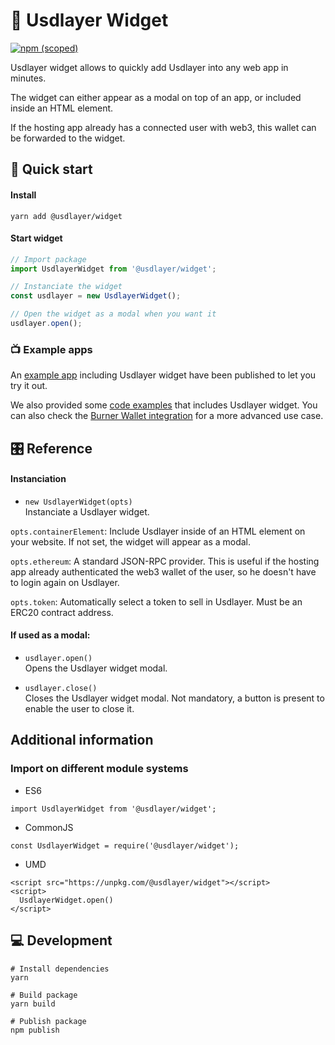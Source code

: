 # 🌚 Usdlayer Widget

[![npm (scoped)](https://img.shields.io/npm/v/@usdlayer/widget)](https://www.npmjs.com/package/@usdlayer/widget)

Usdlayer widget allows to quickly add Usdlayer into any web app in minutes.

The widget can either appear as a modal on top of an app, or included inside an HTML element. 

If the hosting app already has a connected user with web3, this wallet can be forwarded to the widget.

## 🎁 Quick start
#### Install

`yarn add @usdlayer/widget`
 
#### Start widget

```javascript
// Import package
import UsdlayerWidget from '@usdlayer/widget';

// Instanciate the widget
const usdlayer = new UsdlayerWidget();

// Open the widget as a modal when you want it
usdlayer.open();
```

### 📺 Example apps

An [example app](https://integration-example.usdlayer.tech) including Usdlayer widget have been published to let you try it out.

We also provided some [code examples](../example-host) that includes Usdlayer widget. You can also check the [Burner Wallet integration](../burner-plugin/src/ui/UsdlayerPage.tsx) for a more advanced use case.

## 🎛 Reference

#### Instanciation

- `new UsdlayerWidget(opts)`  
Instanciate a Usdlayer widget.

`opts.containerElement`: Include Usdlayer inside of an HTML element on your website. If not set, the widget will appear as a modal.

`opts.ethereum`: A standard JSON-RPC provider. This is useful if the hosting app already authenticated the web3 wallet of the user, so he doesn't have to login again on Usdlayer.

`opts.token`: Automatically select a token to sell in Usdlayer. Must be an ERC20 contract address.

#### If used as a modal:
- `usdlayer.open()`  
Opens the Usdlayer widget modal.


- `usdlayer.close()`  
Closes the Usdlayer widget modal. Not mandatory, a button is present to enable the user to close it.

## Additional information

### Import on different module systems

- ES6

`import UsdlayerWidget from '@usdlayer/widget';`

- CommonJS

`const UsdlayerWidget = require('@usdlayer/widget');`

- UMD

```
<script src="https://unpkg.com/@usdlayer/widget"></script>
<script> 
  UsdlayerWidget.open()
</script>
```

## 💻 Development

```
# Install dependencies
yarn

# Build package
yarn build

# Publish package
npm publish
```
